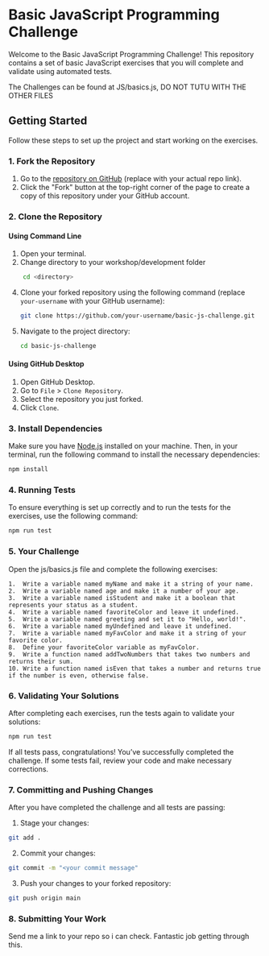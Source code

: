 # Basic JavaScript Programming Challenge

Welcome to the Basic JavaScript Programming Challenge! This repository contains a set of basic JavaScript exercises that you will complete and validate using automated tests.

The Challenges can be found at JS/basics.js, DO NOT TUTU WITH THE OTHER FILES

## Getting Started

Follow these steps to set up the project and start working on the exercises.

### 1. Fork the Repository

1. Go to the [repository on GitHub](https://github.com/NGEN-Room/Pouakai-Basics.git) (replace with your actual repo link).
2. Click the "Fork" button at the top-right corner of the page to create a copy of this repository under your GitHub account.

### 2. Clone the Repository

#### Using Command Line

1. Open your terminal.
2. Change directory to your workshop/development folder

```bash
    cd <directory>
```

4. Clone your forked repository using the following command (replace `your-username` with your GitHub username):

    ```bash
    git clone https://github.com/your-username/basic-js-challenge.git
    ```

5. Navigate to the project directory:

    ```bash
    cd basic-js-challenge
    ```

#### Using GitHub Desktop

1. Open GitHub Desktop.
2. Go to `File` > `Clone Repository`.
3. Select the repository you just forked.
4. Click `Clone`.

### 3. Install Dependencies

Make sure you have [Node.js](https://nodejs.org/) installed on your machine. Then, in your terminal, run the following command to install the necessary dependencies:

```bash
npm install
```

### 4. Running Tests
To ensure everything is set up correctly and to run the tests for the exercises, use the following command:

```bash
npm run test
```

### 5. Your Challenge
Open the js/basics.js file and complete the following exercises:

	1.	Write a variable named myName and make it a string of your name.
	2.	Write a variable named age and make it a number of your age.
	3.	Write a variable named isStudent and make it a boolean that represents your status as a student.
	4.	Write a variable named favoriteColor and leave it undefined.
	5.	Write a variable named greeting and set it to "Hello, world!".
	6.	Write a variable named myUndefined and leave it undefined.
	7.	Write a variable named myFavColor and make it a string of your favorite color.
	8.	Define your favoriteColor variable as myFavColor.
	9.	Write a function named addTwoNumbers that takes two numbers and returns their sum.
	10.	Write a function named isEven that takes a number and returns true if the number is even, otherwise false.

### 6. Validating Your Solutions
After completing each exercises, run the tests again to validate your solutions:

```bash
npm run test
```

If all tests pass, congratulations! You’ve successfully completed the challenge. If some tests fail, review your code and make necessary corrections.

### 7. Committing and Pushing Changes
After you have completed the challenge and all tests are passing:

1.	Stage your changes:

```bash
git add .
```

2.	Commit your changes:

```bash
git commit -m "<your commit message"
```

3.	Push your changes to your forked repository:

```bash
git push origin main
```
### 8. Submitting Your Work

Send me a link to your repo so i can check. Fantastic job getting through this.
